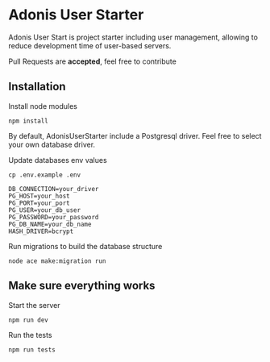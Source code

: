 # Adonis User Starter

Adonis User Start is project starter including user management, allowing to reduce development time of user-based servers.

Pull Requests are **accepted**, feel free to contribute

## Installation

Install node modules

```shell
npm install
```

By default, AdonisUserStarter include a Postgresql driver. Feel free to select your own database driver.

Update databases env values

```shell
cp .env.example .env
```

```
DB_CONNECTION=your_driver
PG_HOST=your_host
PG_PORT=your_port
PG_USER=your_db_user
PG_PASSWORD=your_password
PG_DB_NAME=your_db_name
HASH_DRIVER=bcrypt
```

Run migrations to build the database structure

```shell
node ace make:migration run
```

## Make sure everything works

Start the server

```shell
npm run dev
```

Run the tests

```shell
npm run tests
```
